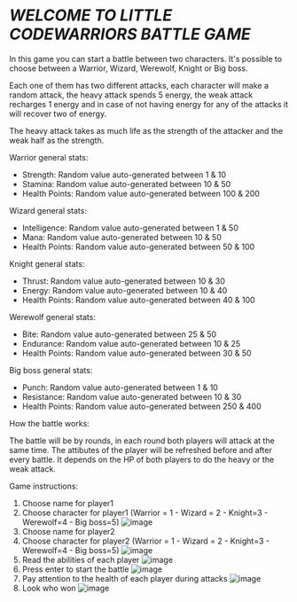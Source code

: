 <h1><em>WELCOME TO LITTLE CODEWARRIORS BATTLE GAME</em></h1>

In this game you can start a battle between two characters. 
It's possible to choose between a Warrior, Wizard, Werewolf, Knight or Big boss. 

Each one of them has two different attacks, each character will make a random attack, the heavy attack spends 5 energy, the weak attack recharges 1 energy and in case of not having energy for any of the attacks it will recover two of energy.

The heavy attack takes as much life as the strength of the attacker and the weak half as the strength.



Warrior general stats:
- Strength: Random value auto-generated between 1 & 10
- Stamina: Random value auto-generated between 10 & 50
- Health Points: Random value auto-generated between 100 & 200


Wizard general stats:
- Intelligence: Random value auto-generated between 1 & 50
- Mana: Random value auto-generated between 10 & 50
- Health Points: Random value auto-generated between 50 & 100


Knight general stats:
- Thrust: Random value auto-generated between 10 & 30
- Energy: Random value auto-generated between 10 & 40
- Health Points: Random value auto-generated between 40 & 100


Werewolf general stats:
- Bite: Random value auto-generated between 25 & 50
- Endurance: Random value auto-generated between 10 & 25
- Health Points: Random value auto-generated between 30 & 50


Big boss general stats:
- Punch: Random value auto-generated between 1 & 10
- Resistance: Random value auto-generated between 10 & 30
- Health Points: Random value auto-generated between 250 & 400

How the battle works:

The battle will be by rounds, in each round both players will attack at the same time. 
The attibutes of the player will be refreshed before and after every battle.
It depends on the HP of both players to do the heavy or the weak attack.



Game instructions:

1) Choose name for player1
2) Choose character for player1 (Warrior = 1 - Wizard = 2 - Knight=3 - Werewolf=4 - Big boss=5)
![image](https://user-images.githubusercontent.com/116492086/214617439-d7ec042b-d2bd-4da3-b00e-67aa990a0969.png)
3) Choose name for player2
4) Choose character for player2 (Warrior = 1 - Wizard = 2 - Knight=3 - Werewolf=4 - Big boss=5)
![image](https://user-images.githubusercontent.com/116492086/214617685-fc16eead-0eda-4509-9634-9334b5c719dc.png)
5) Read the abilities of each player
![image](https://user-images.githubusercontent.com/116492086/214625228-124a4ff9-1f29-4615-b075-c40ece153d37.png)
6) Press enter to start the battle
![image](https://user-images.githubusercontent.com/116492086/214618094-2323ed30-f471-4b48-ae5e-685120e04a4b.png)
7) Pay attention to the health of each player during attacks
![image](https://user-images.githubusercontent.com/116492086/214625069-9a05b5c8-c787-4219-9804-553efb578815.png)
8) Look who won
![image](https://user-images.githubusercontent.com/116492086/214618918-ad72652a-7d23-4ffc-b09c-1f4d6bb4d1c1.png)


